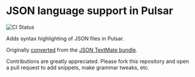 # JSON language support in Pulsar
![CI Status](https://github.com/atom/language-json/actions/workflows/main.yml/badge.svg)

Adds syntax highlighting of JSON files in Pulsar.

Originally [converted](https://pulsar-edit.dev/docs/launch-manual/sections/core-hacking/#converting-from-textmate) from the [JSON TextMate bundle](https://github.com/textmate/json.tmbundle).

Contributions are greatly appreciated. Please fork this repository and open a pull request to add snippets, make grammar tweaks, etc.

